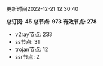 更新时间2022-12-21 12:30:40

**总订阅: 45**
**总节点: 973**
**有效节点: 278**
- v2ray节点: 233
- ss节点: 31
- trojan节点: 12
- ssr节点: 2
